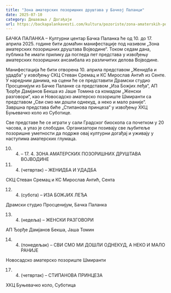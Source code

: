 ```yaml
---
title: "Зона аматерских позоришних друштава у Бачкој Паланци"
date: 2025-07-10
category: Дешавања / Догађаји
url: https://backapalankavesti.com/kultura/pozoriste/zona-amaterskih-pozorisnih-drustava-u-backoj-palanci/
---
```


БАЧКА ПАЛАНКА – Културни центар Бачка Паланка ће од 10. до 17. априла 2025. године бити домаћин манифестације под називом „Зона аматерских позоришних друштава Војводине“. Током седам дана, публика ће имати прилику да погледа пет представа у извођењу аматерских позоришних ансамбала из различитих делова Војводине.

Манифестација ће бити отворена 10. априла представом „Женидба и удадба“ у извођењу СКЦ Стеван Сремац и КС Мирослав Антић из Сенте. У наредним данима, на сцени ће се представити Драмски студио Просценијум из Бачке Паланке са представом „Иза Божјих леђа“, АП Ђорђе Дамјанов Бекша из Јаше Томина са комадом „Женски разговори“, као и Новосадско аматерско позориште Шмиранти са представом „Сви смо ми дошли однекуд, а неко и мало раније“. Завршна представа биће „Стипанова принцеза“ у извођењу ХКЦ Буњевачко коло из Суботице.

Све представе ће се играти у сали Градског биоскопа са почетком у 20 часова, а улаз је слободан. Организатори позивају све љубитеље позоришне уметности да подрже овај културни догађај и уживају у наступима аматерских глумаца.

10. 4. – 17. 4. ЗОНА АМАТЕРСКИХ ПОЗОРИШНИХ ДРУШТАВА ВОЈВОДИНЕ

10. 4. (четвртак) – ЖЕНИДБА И УДАДБА

СКЦ Стеван Сремац и КС Мирослав Антић, Сента

12. 4. (субота) – ИЗА БОЖЈИХ ЛЕЂА

Драмски студио Просценијум, Бачка Паланка

13. 4. (недеља) – ЖЕНСКИ РАЗГОВОРИ

АП Ђорђе Дамјанов Бекша, Јаша Томин

14. 4. (понедељак) – СВИ СМО МИ ДОШЛИ ОДНЕКУД, А НЕКО И МАЛО РАНИЈЕ

Новосадско аматерско позориште Шмиранти

17. 4. (четвртак) – СТИПАНОВА ПРИНЦЕЗА

ХКЦ Буњевачко коло, Суботица
